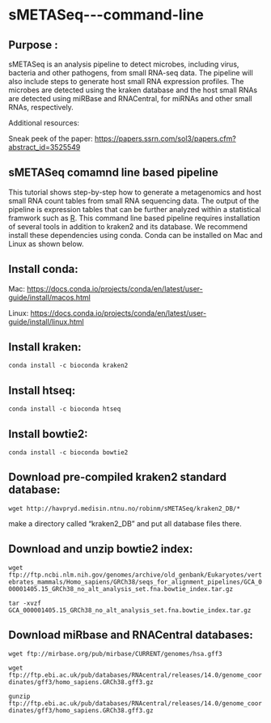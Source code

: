 # sMETASeq---command-line

## Purpose :

sMETASeq is an analysis pipeline to detect microbes, including virus, bacteria and other pathogens, from small RNA-seq data. The pipeline will also include steps to generate host small RNA expression profiles. The microbes are detected using the kraken database and the host small RNAs are detected using miRBase and RNACentral, for miRNAs and other small RNAs, respectively. 

Additional resources:

Sneak peek of the paper: https://papers.ssrn.com/sol3/papers.cfm?abstract_id=3525549

##  sMETASeq comamnd line based pipeline 

This tutorial shows step-by-step how to generate a metagenomics and host small RNA count tables from small RNA sequencing data. The output of the pipeline is expression tables that can be further analyzed within a statistical framwork such as [R](https://www.r-project.org/). This command line based pipeline requires installation of several tools in addition to kraken2 and its database. We recommend install these dependencies using conda. Conda can be installed on Mac and Linux as shown below. 


## Install conda: 

Mac:
https://docs.conda.io/projects/conda/en/latest/user-guide/install/macos.html

Linux:
https://docs.conda.io/projects/conda/en/latest/user-guide/install/linux.html

## Install kraken:

`conda install -c bioconda kraken2`

## Install htseq:

`conda install -c bioconda htseq`

## Install bowtie2:

`conda install -c bioconda bowtie2`


## Download pre-compiled kraken2 standard database:

`wget http://havpryd.medisin.ntnu.no/robinm/sMETASeq/kraken2_DB/*`

make a directory called “kraken2_DB” and put all database files there.

## Download and unzip bowtie2 index:

`wget ftp://ftp.ncbi.nlm.nih.gov/genomes/archive/old_genbank/Eukaryotes/vertebrates_mammals/Homo_sapiens/GRCh38/seqs_for_alignment_pipelines/GCA_000001405.15_GRCh38_no_alt_analysis_set.fna.bowtie_index.tar.gz`

`tar -xvzf GCA_000001405.15_GRCh38_no_alt_analysis_set.fna.bowtie_index.tar.gz`

## Download miRbase and RNACentral databases: 

`wget ftp://mirbase.org/pub/mirbase/CURRENT/genomes/hsa.gff3`

`wget ftp://ftp.ebi.ac.uk/pub/databases/RNAcentral/releases/14.0/genome_coordinates/gff3/homo_sapiens.GRCh38.gff3.gz`

`gunzip ftp://ftp.ebi.ac.uk/pub/databases/RNAcentral/releases/14.0/genome_coordinates/gff3/homo_sapiens.GRCh38.gff3.gz`



